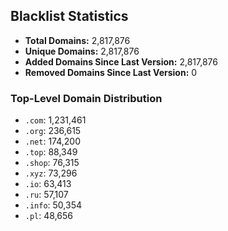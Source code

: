 ## Blacklist Statistics

- **Total Domains:** 2,817,876
- **Unique Domains:** 2,817,876
- **Added Domains Since Last Version:** 2,817,876
- **Removed Domains Since Last Version:** 0

### Top-Level Domain Distribution

-  `.com`: 1,231,461
-  `.org`: 236,615
-  `.net`: 174,200
-  `.top`: 88,349
-  `.shop`: 76,315
-  `.xyz`: 73,296
-  `.io`: 63,413
-  `.ru`: 57,107
-  `.info`: 50,354
-  `.pl`: 48,656
